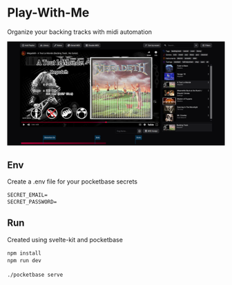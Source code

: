 # Play-With-Me

Organize your backing tracks with midi automation

![alt text](./src/img/PlayWithMeDemo.PNG)

## Env

Create a .env file for your pocketbase secrets

```env
SECRET_EMAIL=
SECRET_PASSWORD=
```

## Run

Created using svelte-kit and pocketbase

```bash
npm install
npm run dev

./pocketbase serve
```
